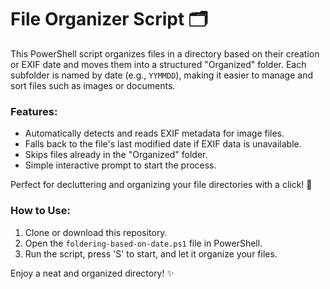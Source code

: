 # File Organizer Script 🗂️  

This PowerShell script organizes files in a directory based on their creation or EXIF date and moves them into a structured "Organized" folder. Each subfolder is named by date (e.g., `YYMMDD`), making it easier to manage and sort files such as images or documents.  

### Features:  
- Automatically detects and reads EXIF metadata for image files.  
- Falls back to the file's last modified date if EXIF data is unavailable.  
- Skips files already in the "Organized" folder.  
- Simple interactive prompt to start the process.  

Perfect for decluttering and organizing your file directories with a click! 🎉  

### How to Use:
1. Clone or download this repository.
2. Open the `foldering-based-on-date.ps1` file in PowerShell.
3. Run the script, press 'S' to start, and let it organize your files.

Enjoy a neat and organized directory! ✨
